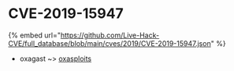 # CVE-2019-15947
{% embed url="https://github.com/Live-Hack-CVE/full_database/blob/main/cves/2019/CVE-2019-15947.json" %}

* oxagast ~> [oxasploits](https://www.alice-snow.ru/2019/database/cve-2019-15947/oxasploits-oxagast)
